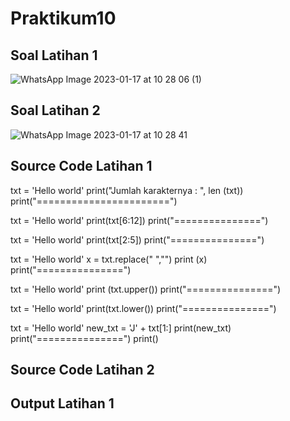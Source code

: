 # Praktikum10

## Soal Latihan 1

![WhatsApp Image 2023-01-17 at 10 28 06 (1)](https://user-images.githubusercontent.com/115966701/212804226-d85cdb72-26ab-4349-a2d0-87b8f5a2b6b6.jpeg)

## Soal Latihan 2

![WhatsApp Image 2023-01-17 at 10 28 41](https://user-images.githubusercontent.com/115966701/212804286-de0e74da-f701-4183-bd25-7690a8f1858e.jpeg)

##  Source Code Latihan 1

  txt = 'Hello world'
  print("Jumlah karakternya : ", len (txt))
  print("=======================")

  txt = 'Hello world'
  print(txt[6:12])
  print("===============")

  txt = 'Hello world'
  print(txt[2:5])
  print("===============")

  txt = 'Hello world'
  x = txt.replace(" ","")
  print (x)
  print("===============")

  txt = 'Hello world'
  print (txt.upper())
  print("===============")

  txt = 'Hello world'
  print(txt.lower())
  print("===============")

  txt = 'Hello world'
  new_txt = 'J' + txt[1:]
  print(new_txt)
  print("===============")
  print()

## Source Code Latihan 2



## Output Latihan 1



